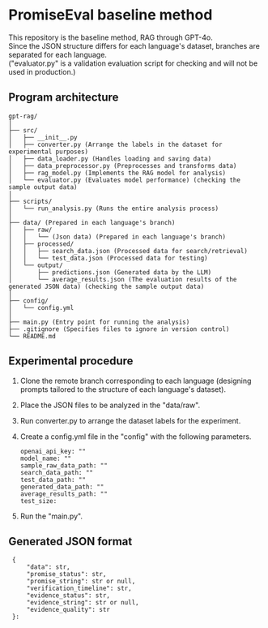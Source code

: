 # PromiseEval baseline method

This repository is the baseline method, RAG through GPT-4o.  
Since the JSON structure differs for each language's dataset, branches are separated for each language.  
("evaluator.py" is a validation evaluation script for checking and will not be used in production.)

## Program architecture

 ```plaintext
 gpt-rag/
│
├── src/
│   ├── __init__.py
│   ├── converter.py (Arrange the labels in the dataset for experimental purposes)
│   ├── data_loader.py (Handles loading and saving data)
│   ├── data_preprocessor.py (Preprocesses and transforms data)
│   ├── rag_model.py (Implements the RAG model for analysis)
│   └── evaluator.py (Evaluates model performance) (checking the sample output data)
│
├── scripts/
│   └── run_analysis.py (Runs the entire analysis process)
│
├── data/ (Prepared in each language's branch)
│   ├── raw/
│   │   └── (Json data) (Prepared in each language's branch)
│   ├── processed/
│   │   ├── search_data.json (Processed data for search/retrieval)
│   │   └── test_data.json (Processed data for testing)
│   └── output/
│       ├── predictions.json (Generated data by the LLM)
│       └── average_results.json (The evaluation results of the generated JSON data) (checking the sample output data)
│
├── config/
│   └── config.yml
│
├── main.py (Entry point for running the analysis)
├── .gitignore (Specifies files to ignore in version control)
└── README.md
```

## Experimental procedure

1. Clone the remote branch corresponding to each language (designing prompts tailored to the structure of each language's dataset).

2. Place the JSON files to be analyzed in the "data/raw".

3. Run converter.py to arrange the dataset labels for the experiment.

4. Create a config.yml file in the "config" with the following parameters.

   ```plaintext
   openai_api_key: ""
   model_name: ""
   sample_raw_data_path: ""
   search_data_path: ""
   test_data_path: ""
   generated_data_path: ""
   average_results_path: ""
   test_size:

5. Run the "main.py".

## Generated JSON format

 ```plaintext
  {
      "data": str,
      "promise_status": str,
      "promise_string": str or null,
      "verification_timeline": str,
      "evidence_status": str,
      "evidence_string": str or null,
      "evidence_quality": str
  }:
```
